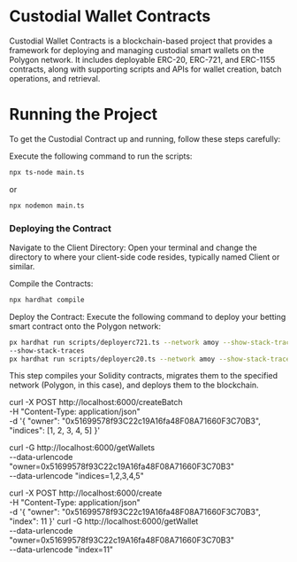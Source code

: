 # Custodial Wallet Contracts
Custodial Wallet Contracts is a blockchain-based project that provides a framework for deploying and managing custodial smart wallets on the Polygon network. It includes deployable ERC-20, ERC-721, and ERC-1155 contracts, along with supporting scripts and APIs for wallet creation, batch operations, and retrieval.
# Running the Project

To get the Custodial Contract up and running, follow these steps carefully:

Execute the following command to run the scripts:

```bash
npx ts-node main.ts
```
or 

```bash
npx nodemon main.ts
```

### Deploying the Contract
Navigate to the Client Directory: Open your terminal and change the directory to where your client-side code resides, typically named Client or similar.


Compile the Contracts:

```bash
npx hardhat compile       
```

Deploy the Contract:
 Execute the following command to deploy your betting smart contract onto the Polygon network:

```bash
px hardhat run scripts/deployerc721.ts --network amoy --show-stack-tracespx hardhat run scripts/deployerc1155.ts --network amoy 
--show-stack-traces
px hardhat run scripts/deployerc20.ts --network amoy --show-stack-traces
```

This step compiles your Solidity contracts, migrates them to the specified network (Polygon, in this case), and deploys them to the blockchain.


curl -X POST http://localhost:6000/createBatch \
     -H "Content-Type: application/json" \
     -d '{
           "owner": "0x51699578f93C22c19A16fa48F08A71660F3C70B3",
           "indices": [1, 2, 3, 4, 5]
         }'

curl -G http://localhost:6000/getWallets \
     --data-urlencode "owner=0x51699578f93C22c19A16fa48F08A71660F3C70B3" \
     --data-urlencode "indices=1,2,3,4,5"

curl -X POST http://localhost:6000/create \
     -H "Content-Type: application/json" \
     -d '{
           "owner": "0x51699578f93C22c19A16fa48F08A71660F3C70B3",
           "index": 11
         }'
curl -G http://localhost:6000/getWallet \
     --data-urlencode "owner=0x51699578f93C22c19A16fa48F08A71660F3C70B3" \
     --data-urlencode "index=11"
